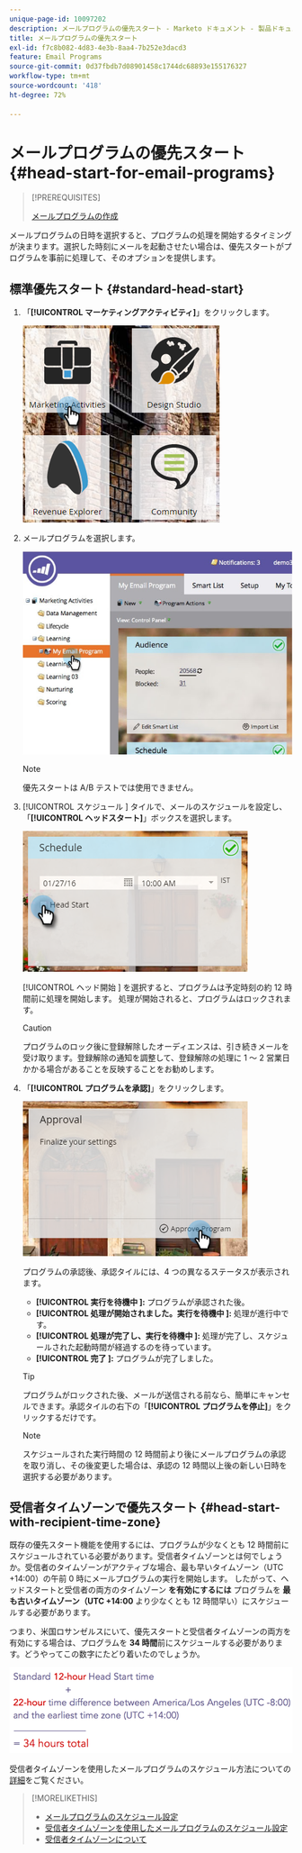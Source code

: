 ```yaml
---
unique-page-id: 10097202
description: メールプログラムの優先スタート - Marketo ドキュメント - 製品ドキュメント
title: メールプログラムの優先スタート
exl-id: f7c8b082-4d83-4e3b-8aa4-7b252e3dacd3
feature: Email Programs
source-git-commit: 0d37fbdb7d08901458c1744dc68893e155176327
workflow-type: tm+mt
source-wordcount: '418'
ht-degree: 72%

---
```


# メールプログラムの優先スタート {#head-start-for-email-programs}

>[!PREREQUISITES]
>
>[メールプログラムの作成](/help/marketo/product-docs/email-marketing/email-programs/creating-an-email-program/create-an-email-program.md)

メールプログラムの日時を選択すると、プログラムの処理を開始するタイミングが決まります。選択した時刻にメールを起動させたい場合は、優先スタートがプログラムを事前に処理して、そのオプションを提供します。

## 標準優先スタート {#standard-head-start}

1. 「**[!UICONTROL マーケティングアクティビティ]**」をクリックします。

   ![](assets/one-1.png)

1. メールプログラムを選択します。

   ![](assets/selectemailprogram-4.jpg)

   >[!NOTE]
   >
   >優先スタートは A/B テストでは使用できません。

1. [!UICONTROL  スケジュール ] タイルで、メールのスケジュールを設定し、「**[!UICONTROL ヘッドスタート]**」ボックスを選択します。

   ![](assets/three-1.png)

   [!UICONTROL  ヘッド開始 ] を選択すると、プログラムは予定時刻の約 12 時間前に処理を開始します。 処理が開始されると、プログラムはロックされます。

   >[!CAUTION]
   >
   >プログラムのロック後に登録解除したオーディエンスは、引き続きメールを受け取ります。登録解除の通知を調整して、登録解除の処理に 1 ～ 2 営業日かかる場合があることを反映することをお勧めします。

1. 「**[!UICONTROL プログラムを承認]**」をクリックします。

   ![](assets/four-1.png)

   プログラムの承認後、承認タイルには、4 つの異なるステータスが表示されます。

   * **[!UICONTROL 実行を待機中 ]:** プログラムが承認された後。
   * **[!UICONTROL 処理が開始されました。実行を待機中 ]:** 処理が進行中です。
   * **[!UICONTROL 処理が完了し、実行を待機中 ]:** 処理が完了し、スケジュールされた起動時間が経過するのを待っています。
   * **[!UICONTROL 完了 ]:** プログラムが完了しました。

   >[!TIP]
   >
   >プログラムがロックされた後、メールが送信される前なら、簡単にキャンセルできます。承認タイルの右下の「**[!UICONTROL プログラムを停止]**」をクリックするだけです。

   >[!NOTE]
   >
   >スケジュールされた実行時間の 12 時間前より後にメールプログラムの承認を取り消し、その後変更した場合は、承認の 12 時間以上後の新しい日時を選択する必要があります。

## 受信者タイムゾーンで優先スタート {#head-start-with-recipient-time-zone}

既存の優先スタート機能を使用するには、プログラムが少なくとも 12 時間前にスケジュールされている必要があります。受信者タイムゾーンとは何でしょうか。受信者のタイムゾーンがアクティブな場合、最も早いタイムゾーン（UTC +14:00）の午前 0 時にメールプログラムの実行を開始します。 したがって、ヘッドスタートと受信者の両方のタイムゾーン **を有効にするには** プログラムを **最も古いタイムゾーン（UTC +14:00** より少なくとも 12 時間早い）にスケジュールする必要があります。

つまり、米国ロサンゼルスにいて、優先スタートと受信者タイムゾーンの両方を有効にする場合は、プログラムを **34 時間**&#x200B;前にスケジュールする必要があります。どうやってこの数字にたどり着いたのでしょうか。

![](assets/image2017-12-5-13-3a11-3a46.png)

受信者タイムゾーンを使用したメールプログラムのスケジュール方法についての[詳細](/help/marketo/product-docs/email-marketing/email-programs/email-program-actions/scheduling-with-recipient-time-zone/schedule-email-programs-with-recipient-time-zone.md)をご覧ください。

>[!MORELIKETHIS]
>
>* [メールプログラムのスケジュール設定](/help/marketo/product-docs/email-marketing/email-programs/email-program-actions/schedule-your-email-program.md)
>* [受信者タイムゾーンを使用したメールプログラムのスケジュール設定](/help/marketo/product-docs/email-marketing/email-programs/email-program-actions/scheduling-with-recipient-time-zone/schedule-email-programs-with-recipient-time-zone.md)
>* [受信者タイムゾーンについて](/help/marketo/product-docs/email-marketing/email-programs/email-program-actions/scheduling-with-recipient-time-zone/understanding-recipient-time-zone.md)
